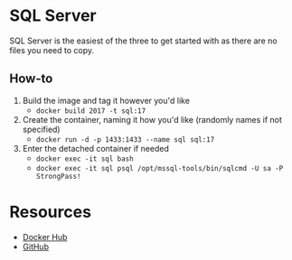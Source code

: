 # SQL Server

SQL Server is the easiest of the three to get started with as there are no files you need to copy.

## How-to

1. Build the image and tag it however you'd like
   - `docker build 2017 -t sql:17`
2. Create the container, naming it how you'd like (randomly names if not specified)
   - `docker run -d -p 1433:1433 --name sql sql:17`
3. Enter the detached container if needed
   - `docker exec -it sql bash`
   - `docker exec -it sql psql /opt/mssql-tools/bin/sqlcmd -U sa -P StrongPass!`


# Resources
- [Docker Hub](https://hub.docker.com/r/microsoft/mssql-server-linux/)
- [GitHub](https://github.com/Microsoft/mssql-docker)
